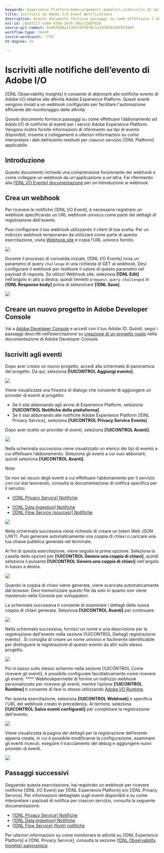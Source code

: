 ```yaml
---
keywords: Experience Platform;home;argomenti popolari;intervallo di date
title: Iscriviti ad Adobe I/O Event Notifications
description: Questo documento fornisce passaggi su come effettuare l’abbonamento ad Adobi I/O di notifiche di eventi per i servizi Adobe Experience Platform. Vengono inoltre fornite informazioni di riferimento sui tipi di evento disponibili, insieme a collegamenti a ulteriori informazioni su come interpretare i dati dell’evento restituiti per ciascun servizio  [!DNL Platform] applicabile.
exl-id: c0ad7217-ce84-47b0-abf6-76bcf280f026
source-git-commit: 8c00fb98a213b578f6970c1e1978f0159f8f38df
workflow-type: tm+mt
source-wordcount: '773'
ht-degree: 1%

---
```


# Iscriviti alle notifiche dell’evento di Adobe I/O

[!DNL Observability Insights] ti consente di abbonarti alle notifiche evento di Adobe I/O relative alle attività Adobe Experience Platform. Questi eventi vengono inviati a un webhook configurato per facilitare l&#39;automazione efficiente del monitoraggio delle attività.

Questo documento fornisce passaggi su come effettuare l’abbonamento ad Adobi I/O di notifiche di eventi per i servizi Adobe Experience Platform. Vengono inoltre fornite informazioni di riferimento sui tipi di evento disponibili, insieme a collegamenti a ulteriori informazioni su come interpretare i dati dell’evento restituiti per ciascun servizio [!DNL Platform] applicabile.

## Introduzione

Questo documento richiede una comprensione funzionante dei webhook e come collegare un webhook da un&#39;applicazione a un&#39;altra. Fai riferimento alla [[!DNL I/O Events] documentazione](https://www.adobe.io/apis/experienceplatform/events/docs.html#!adobedocs/adobeio-events/master/intro/webhook_docs_intro.md) per un&#39;introduzione ai webhook.

## Crea un webhook

Per ricevere le notifiche [!DNL I/O Event], è necessario registrare un webhook specificando un URL webhook univoco come parte dei dettagli di registrazione dell&#39;evento.

Puoi configurare il tuo webhook utilizzando il client di tua scelta. Per un indirizzo webhook temporaneo da utilizzare come parte di questa esercitazione, visita [Webhook.site](https://webhook.site/) e copia l&#39;URL univoco fornito.

![](../images/notifications/webhook-url.png)

Durante il processo di convalida iniziale, [!DNL I/O Events] invia un parametro di query `challenge` in una richiesta di GET al webhook. Devi configurare il webhook per restituire il valore di questo parametro nel payload di risposta. Se utilizzi Webhook.site, seleziona **[!DNL Edit]** nell’angolo in alto a destra, quindi immetti `$request.query.challenge$` in **[!DNL Response body]** prima di selezionare **[!DNL Save]**.

![](../images/notifications/response-challenge.png)

## Creare un nuovo progetto in Adobe Developer Console

Vai a [Adobe Developer Console](https://www.adobe.com/go/devs_console_ui) e accedi con il tuo Adobe ID. Quindi, segui i passaggi descritti nell’esercitazione su [creazione di un progetto vuoto](https://www.adobe.io/apis/experienceplatform/console/docs.html#!AdobeDocs/adobeio-console/master/projects-empty.md) nella documentazione di Adobe Developer Console.

## Iscriviti agli eventi

Dopo aver creato un nuovo progetto, accedi alla schermata di panoramica del progetto. Da qui, seleziona **[!UICONTROL Aggiungi evento]**.

![](../images/notifications/add-event-button.png)

Viene visualizzata una finestra di dialogo che consente di aggiungere un provider di eventi al progetto:

* Se ti stai abbonando agli avvisi di Experience Platform, seleziona **[!UICONTROL Notifiche della piattaforma]**
* Se ti stai abbonando alle notifiche Adobe Experience Platform [!DNL Privacy Service], seleziona **[!UICONTROL Privacy Service Events]**

Dopo aver scelto un provider di eventi, seleziona **[!UICONTROL Avanti]**.

![](../images/notifications/event-provider.png)

Nella schermata successiva viene visualizzato un elenco dei tipi di evento a cui effettuare l’abbonamento. Seleziona gli eventi a cui vuoi abbonarti, quindi seleziona **[!UICONTROL Avanti]**.

>[!NOTE]
>
>Se non sei sicuro degli eventi a cui effettuare l’abbonamento per il servizio con cui stai lavorando, consulta la documentazione di notifica specifica per il servizio:
>
>* [[!DNL Privacy Service] Notifiche](../../privacy-service/privacy-events.md)
* [[!DNL Data Ingestion] Notifiche](../../ingestion/quality/subscribe-events.md)
* [[!DNL Flow Service (sources)] Notifiche](../../sources/notifications.md)


![](../images/notifications/choose-event-subscriptions.png)

Nella schermata successiva viene richiesto di creare un token Web JSON (JWT). Puoi generare automaticamente una coppia di chiavi o caricare una tua chiave pubblica generata nel terminale.

Ai fini di questa esercitazione, viene seguita la prima opzione. Seleziona la casella delle opzioni per **[!UICONTROL Genera una coppia di chiavi]**, quindi seleziona il pulsante **[!UICONTROL Genera una coppia di chiavi]** nell&#39;angolo in basso a destra.

![](../images/notifications/generate-keypair.png)

Quando la coppia di chiavi viene generata, viene scaricata automaticamente dal browser. Devi memorizzare questo file da solo in quanto non viene mantenuto nella Console per sviluppatori.

La schermata successiva ti consente di esaminare i dettagli della nuova coppia di chiavi generata. Seleziona **[!UICONTROL Avanti]** per continuare.

![](../images/notifications/keypair-generated.png)

Nella schermata successiva, fornisci un nome e una descrizione per la registrazione dell&#39;evento nella sezione [!UICONTROL Dettagli registrazione evento] . Si consiglia di creare un nome univoco e facilmente identificabile per distinguere la registrazione di questo evento da altri sullo stesso progetto.

![](../images/notifications/registration-details.png)

Più in basso sullo stesso schermo nella sezione [!UICONTROL Come ricevere gli eventi], è possibile configurare facoltativamente come ricevere gli eventi. **** Webhookpermette di fornire un indirizzo webhook personalizzato per ricevere gli eventi, mentre l’azione  **[!UICONTROL Runtime]** ti consente di fare lo stesso utilizzando  [Adobe I/O Runtime](https://www.adobe.io/apis/experienceplatform/runtime/docs.html).

Per questa esercitazione, seleziona **[!UICONTROL Webhook]** e specifica l&#39;URL del webhook creato in precedenza. Al termine, seleziona **[!UICONTROL Salva eventi configurati]** per completare la registrazione dell&#39;evento.

![](../images/notifications/receive-events.png)

Viene visualizzata la pagina dei dettagli per la registrazione dell’evento appena creata, in cui è possibile modificarne la configurazione, esaminare gli eventi ricevuti, eseguire il tracciamento del debug e aggiungere nuovi provider di eventi.

![](../images/notifications/registration-complete.png)

## Passaggi successivi

Seguendo questa esercitazione, hai registrato un webhook per ricevere notifiche [!DNL I/O Event] per [!DNL Experience Platform] e/o [!DNL Privacy Service]. Per informazioni dettagliate sugli eventi disponibili e su come interpretare i payload di notifica per ciascun servizio, consulta la seguente documentazione:

* [[!DNL Privacy Service] Notifiche](../../privacy-service/privacy-events.md)
* [[!DNL Data Ingestion] Notifiche](../../ingestion/quality/subscribe-events.md)
* [[!DNL Flow Service] (fonti) notifiche](../../sources/notifications.md)

Per ulteriori informazioni su come monitorare le attività su [!DNL Experience Platform] e [!DNL Privacy Service], consulta la sezione [[!DNL Observability Insights] panoramica](../home.md) .
